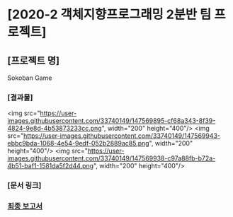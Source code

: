 # [2020-2 객체지향프로그래밍 2분반 팀 프로젝트]

## [프로젝트 명]
Sokoban Game

### [결과물]
<img src="https://user-images.githubusercontent.com/33740149/147569895-cf68a343-8f39-4824-9e8d-4b53873233cc.png", width="200" height="400"/>
                                                                                                                                     <img src="https://user-images.githubusercontent.com/33740149/147569943-ebbc9bda-1068-4e54-9edf-052b2889ac85.png", width="200" height="400"/>
                                                                                                                                     <img src="https://user-images.githubusercontent.com/33740149/147569938-c97a88fb-b72a-4b51-baf1-1581da5f2d44.png", width="200" height="400"/>

### [문서 링크]
### <a href="https://github.com/byeongdori/OOP_Project_Sokoban/tree/master/Documents"> 최종 보고서 </a>
